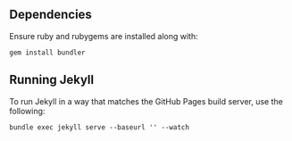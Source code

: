 Dependencies
------------

Ensure ruby and rubygems are installed along with:

    gem install bundler

Running Jekyll
--------------

To run Jekyll in a way that matches the GitHub Pages build server, use the following:

    bundle exec jekyll serve --baseurl '' --watch
